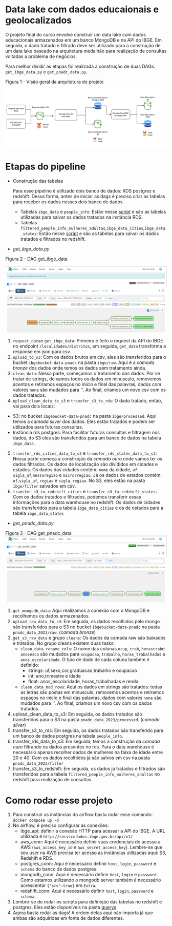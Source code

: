 # Data lake com dados educaionais e geolocalizados


O projeto final do curso envolve construir um data lake com dados educacionais armazenados em um banco MongoDB e na API do IBGE. Em seguida, o dado tratado e filtrado deve ser utilizado para a construção de um data lake baseado na arquitetura medalhão para realização de consultas voltadas a problema de negócios. 

Para melhor dividir as etapas foi realizada a construção de duas DAGs: `get_ibge_data.py` e `get_pnadc_data.py`. 

Figura 1 - Visão geral da arquitetura do projeto

![datalake_arch](https://github.com/TalissaMoura/bootcamp_engenharia_de_dados/blob/main/venv_bootcamp_engdados/desafio_final/images/datalake_arch.png?raw=true)

# Etapas do pipeline

- Construção das tabelas 

  Para esse pipeline é utilizado dois banco de dados: RDS postgres e redshift. Dessa forma, antes de iniciar as dags é preciso criar as tabelas para receber os dados nesses dois banco de dados. 
   - Tabelas `ibge_data` e `people_info`: Estão nesse [script](https://github.com/TalissaMoura/bootcamp_engenharia_de_dados/blob/main/venv_bootcamp_engdados/desafio_final/data_pipelines/querys/scripts_people_info.sql) e são as tabelas utilizadas para salvar os dados tratados na instância RDS. 
   - Tabelas `filtered_people_info_mulheres_adultas`,`ibge_data_cities`,`ibge_data_states`: Estão nesse [script](https://github.com/TalissaMoura/bootcamp_engenharia_de_dados/blob/main/venv_bootcamp_engdados/desafio_final/data_pipelines/querys/scripts_filtered_people_info_mulheres_adultas.sql) e são as tabelas para salvar os dados tratados e filtrados no redshift.

- *get_ibge_data.py* 

Figura 2 - DAG get_ibge_data

![dag_get_ibge_data](https://github.com/TalissaMoura/bootcamp_engenharia_de_dados/blob/main/venv_bootcamp_engdados/desafio_final/images/airflow_dag_ibge_data.png?raw=true)

1. `request_data`e `get_ibge_data`: Primeiro é feito o request da API do IBGE no endpoint `/localidades/distritos`, em seguida, `get_data` transforma a response em json para csv.
2. `upload_to_s3`: Com os dados brutos em csv, eles são transferidos para o bucket `ibgebucket-data-pnadc` na pasta `ibge/raw`. Aqui é a _camada bronze_ dos dados onde temos os dados sem tratamento ainda. 
3. `clean_data`: Nessa parte, começamos o tratamento dos dados. Por se tratar de strings, deixamos todos os dados em mínusculo, removemos acentos e retiramos espaços no inicio e final das palavras, dados com valores `none` são mudados para ''. Ao final, criamos um novo csv com os dados tratados.
4. `upload_clean_data_to_s3` e `transfer_s3_to_rds`: O dado tratado, então, vai para dois locais: 
  - S3: no bucket `ibgebucket-data-pnadc` na pasta `ibge/processed`. Aqui temos a _camada silver_ dos dados. Eles estão tratados e podem ser utilizados para futuras consultas.
  - Instância rds postgres: Para facilitar futuras consultas e filtragem nos dados, do S3 eles são transferidos para um banco de dados na tabela `ibge_data`.
5. `transfer_rds_cities_data_to_s3` e `transfer_rds_states_data_to_s3`: Nessa parte começa a construção da _camada ouro_ onde vamos ter os dados filtrados. Os dados de localização são divididos em cidades e estados. Os dados das cidades contém: `nome` da cidade, `uf` `sigla_uf`,`messoregiao` e `microrregiao`. Já os dados de estados contém: `uf`,`sigla_uf`, `regiao` e `sigla_regiao`. No S3, eles estão na pasta `ibge/filter` salvados em csv. 
6. `transfer_s3_to_redshift_cities` e `transfer_s3_to_redshift_states`: Com os dados tratados e filtrados, podemos transferir essas informações para o data warehouse no redshift. Os dados de cidades são transferidos para a tabela `ibge_data_cities` e os de estados para a tabela `ibge_data_states`

- *get_pnadc_data.py*

Figura 3 - DAG get_pnadc_data
![dag_get_pnadc_data](https://github.com/TalissaMoura/bootcamp_engenharia_de_dados/blob/main/venv_bootcamp_engdados/desafio_final/images/airflow_pnadc_data.png?raw=true)

1. `get_mongodb_data`: Aqui realizamos a conexão com o MongoDB e recolhemos os dados armazenados.
2. `upload_raw_data_to_s3`: Em seguida, os dados recolhidos pelo mongo são transferidos para o S3 no bucket `ibgebucket-data-pnadc` na pasta `pnadc_data_2023/raw`. (_camada bronze_)
3. `get_s3_raw_data` e grupo `cleans`: Os dados da camada raw são baixados e tratados. No grupo cleans existem duas tasks: 
   - `clean_data_rename_cols`: O nome das colunas `ocup`, `trab`, `horastrab`e `anosesco` são mudados para `ocupacao`, `trabalho`, `horas_trabalhadas` e `anos_escolaridade`. O tipo de dado de cada coluna também é definido:
     - strings: uf,sexo,cor,graduacao,trabalho e ocupacao
     - int:  ano,trimestre e idade
     - float: anos_escolaridade, horas_trabalhadas e renda:
   -  `clean_data_mod_rows`: Aqui os dados em strings são tratados: todas as letras são postas em minusculo, removemos acentos e retiramos espaços no inicio e final das palavras, dados com valores `none` são mudados para ''. Ao final, criamos um novo csv com os dados tratados.
4. upload_clean_data_to_s3: Em seguida, os dados tratados são transferidos para o S3 na pasta `pnadc_data_2023/processed`. (_camada silver_)
5. transfer_s3_to_rds: Em seguida, os dados tratados são transferido para um banco de dados postgres na tabela `people_info`.
6. transfer_rds_data_to_s3: Em seguida, temos a construção da _camada ouro_ filtrando os dados presentes no rds. Para o data warehouse é necessário apenas recolher dados de mulheres na faixa de idade entre 20 e 40. Com os dados recolhidos já são salvos em csv na pasta `pnadc_data_2023/filter`
7. transfer_s3_to_redshift: Em seguida, os dados já tratados e filtrados são transferidos para a tabela `filtered_people_info_mulheres_adultas` no redshift para realização de consultas. 

# Como rodar esse projeto
1. Para construir as instâncias do airflow basta rodar esse comando:
`docker compose up -d`
2. No airflow, é preciso configurar as conexões:
   - ibge_api: definir a conexão HTTP para acessar a API do IBGE. A URL utilizada é `http://servicodados.ibge.gov.br/api/v1/`
   - aws_conn: Aqui é necessário definir suas credenciais de acesso a AWS (`aws_access_key_id` e `aws_secret_access_key`). Lembre-se que seu user na AWS precisa ter acesso as instâncias utilizadas aqui: S3, Redshift e RDS.
   - postgres_conn: Aqui é necessário definir `host`, `login`, `password` e `schema` do banco de dados postgres.
   - mongodb_conn: Aqui é necessário definir `host`, `login` e `password`. Como estamos utilizando o mongodb server também é necessário acrescentar `{"srv":true}` em `Extra`.
   - redshift_conn: Aqui é necessário definir `host`, `login`, `password` e `schema`.
3. Lembre-se de rodar os scripts para definição das tabelas no redshift e postgres. Eles estão disponíveis na pasta [querys](https://github.com/TalissaMoura/bootcamp_engenharia_de_dados/tree/main/venv_bootcamp_engdados/desafio_final/data_pipelines/querys)
4. Agora basta rodar as dags! A ordem delas aqui não importa já que ambas são adquiridas em fonte de dados diferentes.